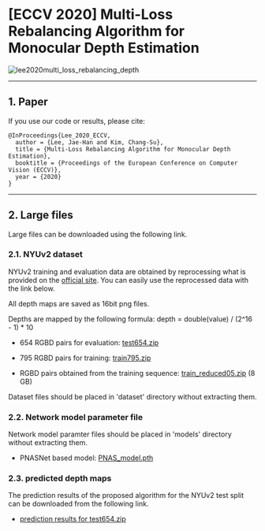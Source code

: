# [ECCV 2020] Multi-Loss Rebalancing Algorithm for Monocular Depth Estimation
![lee2020multi_loss_rebalancing_depth](img/intro.png)

------
## 1. Paper

If you use our code or results, please cite:

```
@InProceedings{Lee_2020_ECCV,
  author = {Lee, Jae-Han and Kim, Chang-Su},
  title = {Multi-Loss Rebalancing Algorithm for Monocular Depth Estimation}, 
  booktitle = {Proceedings of the European Conference on Computer Vision (ECCV)},
  year = {2020}
}
```

-------
## 2. Large files
Large files can be downloaded using the following link.

### 2.1. NYUv2 dataset
NYUv2 training and evaluation data are obtained by reprocessing what is provided on the [official site](https://cs.nyu.edu/~silberman/datasets/nyu_depth_v2.html). You can easily use the reprocessed data with the link below.

All depth maps are saved as 16bit png files.

Depths are mapped by the following formula: depth = double(value) / (2^16 - 1) * 10

- 654 RGBD pairs for evaluation: [test654.zip](https://drive.google.com/file/d/1scqBb4kCB82ssDoO8UfvrWUubYH_hjXs/view?usp=sharing)

- 795 RGBD pairs for training: [train795.zip](https://drive.google.com/file/d/1VNRsXzc0MMjjXLdJpcwBTh1eosif7orU/view?usp=sharing)

- RGBD pairs obtained from the training sequence: [train_reduced05.zip](https://drive.google.com/file/d/1s6-4mm-wDwo0bwEG1LKLsadjB0K5EosP/view?usp=sharing) (8 GB)

Dataset files should be placed in 'dataset' directory without extracting them.

### 2.2. Network model parameter file
Network model paramter files should be placed in 'models' directory without extracting them.

- PNASNet based model: [PNAS_model.pth](https://drive.google.com/file/d/1B1LdpOqIiyLN5JtzlDo-9nItiFIyfJeV/view?usp=sharing)

### 2.3. predicted depth maps
The prediction results of the proposed algorithm for the NYUv2 test split can be downloaded from the following link.

- [prediction results for test654.zip](https://drive.google.com/file/d/1X6YMCKWw9xwZ6CpZGhU5wQULEAT9Wonj/view?usp=sharing)


